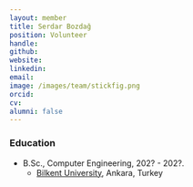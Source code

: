 ```yaml
---
layout: member
title: Serdar Bozdağ
position: Volunteer
handle:
github:
website: 
linkedin:
email:
image: /images/team/stickfig.png
orcid:
cv: 
alumni: false
---
```



### Education
- B.Sc., Computer Engineering, 202? - 202?.
  - [Bilkent University](http://www.cs.bilkent.edu.tr/), Ankara, Turkey
